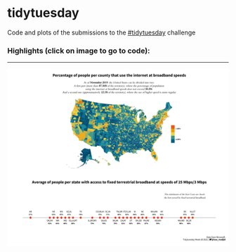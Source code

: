 # tidytuesday

Code and plots of the submissions to the [#tidytuesday](https://github.com/rfordatascience/tidytuesday) challenge 


### Highlights (click on image to go to code): <br>
___

<div class="row"> 
  <div class="column">
	<a href="Outputs/tidytuesday_2021_w20.png"><img src="Outputs/tidytuesday_2021_w20.png"></a>
  </div>
</div>



